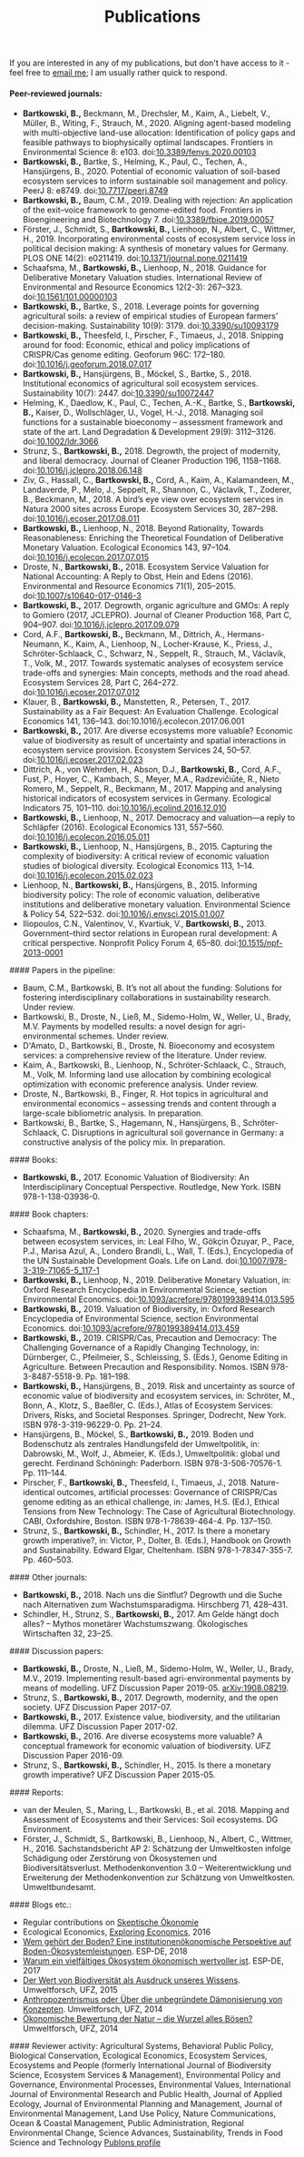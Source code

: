 ﻿---
layout: page
title: Publications
description: Publications
---
If you are interested in any of my publications, but don't have access to it - feel free to <a href="mailto:bartosz.bartkowski@ufz.de">email me</a>; I am usually rather quick to respond.

#### Peer-reviewed journals:
<ul>
<li><b>Bartkowski, B.,</b> Beckmann, M., Drechsler, M., Kaim, A., Liebelt, V., Müller, B., Witing, F., Strauch, M., 2020. Aligning agent-based modeling with multi-objective land-use allocation: Identification of policy gaps and feasible pathways to biophysically optimal landscapes. Frontiers in Environmental Science 8: e103. doi:<a href="https://doi.org/10.3389/fenvs.2020.00103">10.3389/fenvs.2020.00103</a></li>
<li><b>Bartkowski, B.,</b> Bartke, S., Helming, K., Paul, C., Techen, A., Hansjürgens, B., 2020. Potential of economic valuation of soil-based ecosystem services to inform sustainable soil management and policy. PeerJ 8: e8749. doi:<a href="https://doi.org/10.7717/peerj.8749">10.7717/peerj.8749</a></li>
<li><b>Bartkowski, B.,</b> Baum, C.M., 2019. Dealing with rejection: An application of the exit–voice framework to genome-edited food. Frontiers in Bioengineering and Biotechnology 7. doi:<a href="https://doi.org/10.3389/fbioe.2019.00057">10.3389/fbioe.2019.00057</a></li>
<li>Förster, J., Schmidt, S., <b>Bartkowski, B.,</b> Lienhoop, N., Albert, C., Wittmer, H., 2019. Incorporating environmental costs of ecosystem service loss in political decision making: A synthesis of monetary values for Germany. PLOS ONE 14(2): e0211419. doi:<a href="https://doi.org/10.1371/journal.pone.0211419">10.1371/journal.pone.0211419</a></li>
<li>Schaafsma, M., <b>Bartkowski, B.,</b> Lienhoop, N., 2018. Guidance for Deliberative Monetary Valuation studies. International Review of Environmental and Resource Economics 12(2-3): 267–323. doi:<a href="https://doi.org/10.1561/101.00000103">10.1561/101.00000103</a></li>
<li><b>Bartkowski, B.,</b> Bartke, S., 2018. Leverage points for governing agricultural soils: a review of empirical studies of European farmers’ decision-making. Sustainability 10(9): 3179. doi:<a href="https://doi.org/10.3390/su10093179">10.3390/su10093179</a></li>
<li><b>Bartkowski, B.,</b> Theesfeld, I., Pirscher, F., Timaeus, J., 2018. Snipping around for food: Economic, ethical and policy implications of CRISPR/Cas genome editing. Geoforum 96C: 172–180. doi:<a href="https://doi.org/10.1016/j.geoforum.2018.07.017">10.1016/j.geoforum.2018.07.017</a></li>
<li><b>Bartkowski, B.,</b> Hansjürgens, B., Möckel, S., Bartke, S., 2018. Institutional economics of agricultural soil ecosystem services. Sustainability 10(7): 2447. doi:<a href="https://doi.org/10.3390/su10072447">10.3390/su10072447</a></li>
<li>Helming, K., Daedlow, K., Paul, C., Techen, A.-K., Bartke, S., <b>Bartkowski, B.,</b> Kaiser, D., Wollschläger, U., Vogel, H.-J., 2018. Managing soil functions for a sustainable bioeconomy – assessment framework and state of the art. Land Degradation & Development 29(9): 3112–3126. doi:<a href="https://doi.org/10.1002/ldr.3066">10.1002/ldr.3066</a></li>
<li>Strunz, S., <b>Bartkowski, B.,</b> 2018. Degrowth, the project of modernity, and liberal democracy. Journal of Cleaner Production 196, 1158–1168. doi:<a href="https://doi.org/10.1016/j.jclepro.2018.06.148">10.1016/j.jclepro.2018.06.148</a></li>
<li>Ziv, G., Hassall, C., <b>Bartkowski, B.,</b> Cord, A., Kaim, A., Kalamandeen, M., Landaverde, P., Melo, J., Seppelt, R., Shannon, C., Václavík, T., Zoderer, B., Beckmann, M., 2018. A bird’s eye view over ecosystem services in Natura 2000 sites across Europe. Ecosystem Services 30, 287–298. doi:<a href="https://doi.org/10.1016/j.ecoser.2017.08.011">10.1016/j.ecoser.2017.08.011</a></li>
<li><b>Bartkowski, B.,</b> Lienhoop, N., 2018. Beyond Rationality, Towards Reasonableness: Enriching the Theoretical Foundation of Deliberative Monetary Valuation. Ecological Economics 143, 97–104. doi:<a href="https://doi.org/10.1016/j.ecolecon.2017.07.015">10.1016/j.ecolecon.2017.07.015</a></li>
<li>Droste, N., <b>Bartkowski, B.,</b> 2018. Ecosystem Service Valuation for National Accounting: A Reply to Obst, Hein and Edens (2016). Environmental and Resource Economics 71(1), 205–2015. doi:<a href="https://doi.org/10.1007/s10640-017-0146-3">10.1007/s10640-017-0146-3</a></li>
<li><b>Bartkowski, B.,</b> 2017. Degrowth, organic agriculture and GMOs: A reply to Gomiero (2017, JCLEPRO). Journal of Cleaner Production 168, Part C, 904–907. doi:<a href="https://doi.org/10.1016/j.jclepro.2017.09.079">10.1016/j.jclepro.2017.09.079</a></li>
<li>Cord, A.F., <b>Bartkowski, B.,</b> Beckmann, M., Dittrich, A., Hermans-Neumann, K., Kaim, A., Lienhoop, N., Locher-Krause, K., Priess, J., Schröter-Schlaack, C., Schwarz, N., Seppelt, R., Strauch, M., Václavík, T., Volk, M., 2017. Towards systematic analyses of ecosystem service trade-offs and synergies: Main concepts, methods and the road ahead. Ecosystem Services 28, Part C, 264–272. doi:<a href="https://doi.org/10.1016/j.ecoser.2017.07.012">10.1016/j.ecoser.2017.07.012</a></li>
<li>Klauer, B., <b>Bartkowski, B.,</b> Manstetten, R., Petersen, T., 2017. Sustainability as a Fair Bequest: An Evaluation Challenge. Ecological Economics 141, 136–143. doi:10.1016/j.ecolecon.2017.06.001</li>
<li><b>Bartkowski, B.,</b> 2017. Are diverse ecosystems more valuable? Economic value of biodiversity as result of uncertainty and spatial interactions in ecosystem service provision. Ecosystem Services 24, 50–57. doi:<a href="https://doi.org/10.1016/j.ecoser.2017.02.023">10.1016/j.ecoser.2017.02.023</a></li>
<li>Dittrich, A., von Wehrden, H., Abson, D.J., <b>Bartkowski, B.,</b> Cord, A.F., Fust, P., Hoyer, C., Kambach, S., Meyer, M.A., Radzevičiūtė, R., Nieto Romero, M., Seppelt, R., Beckmann, M., 2017. Mapping and analysing historical indicators of ecosystem services in Germany. Ecological Indicators 75, 101–110. doi:<a href="https://doi.org/10.1016/j.ecolind.2016.12.010">10.1016/j.ecolind.2016.12.010</a></li>
<li><b>Bartkowski, B.,</b> Lienhoop, N., 2017. Democracy and valuation—a reply to Schläpfer (2016). Ecological Economics 131, 557–560. doi:<a href="https://doi.org/10.1016/j.ecolecon.2016.05.011">10.1016/j.ecolecon.2016.05.011</a></li>
<li><b>Bartkowski, B.,</b> Lienhoop, N., Hansjürgens, B., 2015. Capturing the complexity of biodiversity: A critical review of economic valuation studies of biological diversity. Ecological Economics 113, 1–14. doi:<a href="https://doi.org/10.1016/j.ecolecon.2015.02.023">10.1016/j.ecolecon.2015.02.023</a></li>
<li>Lienhoop, N., <b>Bartkowski, B.,</b> Hansjürgens, B., 2015. Informing biodiversity policy: The role of economic valuation, deliberative institutions and deliberative monetary valuation. Environmental Science & Policy 54, 522–532. doi:<a href="https://doi.org/10.1016/j.envsci.2015.01.007">10.1016/j.envsci.2015.01.007</a></li>
<li>Iliopoulos, C.N., Valentinov, V., Kvartiuk, V., <b>Bartkowski, B.,</b> 2013. Government–third sector relations in European rural development: A critical perspective. Nonprofit Policy Forum 4, 65–80. doi:<a href="https://doi.org/10.1515/npf-2013-0001">10.1515/npf-2013-0001</a></li>
</ul>
#### Papers in the pipeline:
<ul>
<li>Baum, C.M., Bartkowski, B. It’s not all about the funding: Solutions for fostering interdisciplinary collaborations in sustainability research. Under review.</li>
<li>Bartkowski, B., Droste, N., Ließ, M., Sidemo-Holm, W., Weller, U., Brady, M.V. Payments by modelled results: a novel design for agri-environmental schemes. Under review.</li>
<li>D'Amato, D., Bartkowski, B., Droste, N. Bioeconomy and ecosystem services: a comprehensive review of the literature. Under review.</li>
<li>Kaim, A., Bartkowski, B., Lienhoop, N., Schröter-Schlaack, C., Strauch, M., Volk, M. Informing land use allocation by combining ecological optimization with economic preference analysis. Under review.</li>
<li>Droste, N., Bartkowski, B., Finger, R. Hot topics in agricultural and environmental economics – assessing trends and content through a large-scale bibliometric analysis. In preparation.</li>
<li>Bartkowski, B., Bartke, S., Hagemann, N., Hansjürgens, B., Schröter-Schlaack, C. Disruptions in agricultural soil governance in Germany: a constructive analysis of the policy mix. In preparation.</li>
</ul>
#### Books:
<ul>
<li><b>Bartkowski, B.,</b> 2017. Economic Valuation of Biodiversity: An Interdisciplinary Conceptual Perspective. Routledge, New York. ISBN 978-1-138-03936-0.</li>
</ul>
#### Book chapters:
<ul>
<li>Schaafsma, M., <b>Bartkowski, B.,</b> 2020. Synergies and trade-offs between ecosystem services, in: Leal Filho, W., Gökçin Özuyar, P., Pace, P.J., Marisa Azul, A., Londero Brandli, L., Wall, T. (Eds.), Encyclopedia of the UN Sustainable Development Goals. Life on Land. doi:<a href="https://doi.org/10.1007/978-3-319-71065-5_117-1">10.1007/978-3-319-71065-5_117-1</a></li>
<li><b>Bartkowski, B.,</b> Lienhoop, N., 2019. Deliberative Monetary Valuation, in: Oxford Research Encyclopedia in Environmental Science, section Environmental Economics. doi:<a href="https://doi.org/10.1093/acrefore/9780199389414.013.595">10.1093/acrefore/9780199389414.013.595</a></li>
<li><b>Bartkowski, B.,</b> 2019. Valuation of Biodiversity, in: Oxford Research Encyclopedia of Environmental Science, section Environmental Economics. doi:<a href="https://doi.org/10.1093/acrefore/9780199389414.013.459">10.1093/acrefore/9780199389414.013.459</a></li>
<li><b>Bartkowski, B.,</b> 2019. CRISPR/Cas, Precaution and Democracy: The Challenging Governance of a Rapidly Changing Technology, in: Dürnberger, C., Pfeilmeier, S., Schleissing, S. (Eds.), Genome Editing in Agriculture. Between Precaution and Responsibility. Nomos. ISBN 978-3-8487-5518-9. Pp. 181–198.</li>
<li><b>Bartkowski, B.,</b> Hansjürgens, B., 2019. Risk and uncertainty as source of economic value of biodiversity and ecosystem services, in: Schröter, M., Bonn, A., Klotz, S., Baeßler, C. (Eds.), Atlas of Ecosystem Services: Drivers, Risks, and Societal Responses. Springer, Dodrecht, New York. ISBN 978-3-319-96229-0. Pp. 21–24.</li>
<li>Hansjürgens, B., Möckel, S., <b>Bartkowski, B.,</b> 2019. Boden und Bodenschutz als zentrales Handlungsfeld der Umweltpolitik, in: Dabrowski, M., Wolf, J., Abmeier, K. (Eds.), Umweltpolitik: global und gerecht. Ferdinand Schöningh: Paderborn. ISBN 978-3-506-70576-1. Pp. 111–144.</li>
<li>Pirscher, F., <b>Bartkowski, B.,</b> Theesfeld, I., Timaeus, J., 2018. Nature-identical outcomes, artificial processes: Governance of CRISPR/Cas genome editing as an ethical challenge, in: James, H.S. (Ed.), Ethical Tensions from New Technology: The Case of Agricultural Biotechnology. CABI, Oxfordshire, Boston. ISBN 978-1-78639-464-4. Pp. 137–150.</li>
<li>Strunz, S., <b>Bartkowski, B.,</b> Schindler, H., 2017. Is there a monetary growth imperative?, in: Victor, P., Dolter, B. (Eds.), Handbook on Growth and Sustainability. Edward Elgar, Cheltenham. ISBN 978-1-78347-355-7. Pp. 460–503.</li>
</ul>
#### Other journals:
<ul>
<li><b>Bartkowski, B.,</b> 2018. Nach uns die Sintflut? Degrowth und die Suche nach Alternativen zum Wachstumsparadigma. Hirschberg 71, 428–431.</li>
<li>Schindler, H., Strunz, S., <b>Bartkowski, B.,</b> 2017. Am Gelde hängt doch alles? – Mythos monetärer Wachstumszwang. Ökologisches Wirtschaften 32, 23–25.</li>
</ul>
#### Discussion papers:
<ul>
<li><b>Bartkowski, B.,</b> Droste, N., Ließ, M., Sidemo-Holm, W., Weller, U., Brady, M.V., 2019. Implementing result-based agri-environmental payments by means of modelling. UFZ Discussion Paper 2019-05. <a href="https://arxiv.org/abs/1908.08219">arXiv:1908.08219</a>.</li>
<li>Strunz, S., <b>Bartkowski, B.,</b> 2017. Degrowth, modernity, and the open society. UFZ Discussion Paper 2017-07.</li>
<li><b>Bartkowski, B.,</b> 2017. Existence value, biodiversity, and the utilitarian dilemma. UFZ Discussion Paper 2017-02.</li>
<li><b>Bartkowski, B.,</b> 2016. Are diverse ecosystems more valuable? A conceptual framework for economic valuation of biodiversity. UFZ Discussion Paper 2016-09.</li>
<li>Strunz, S., <b>Bartkowski, B.,</b> Schindler, H., 2015. Is there a monetary growth imperative? UFZ Discussion Paper 2015-05.</li>
</ul>
#### Reports:
<ul>
<li>van der Meulen, S., Maring, L., Bartkowski, B., et al. 2018. Mapping and Assessment of Ecosystems and their Services: Soil ecosystems. DG Environment.</li>
<li>Förster, J., Schmidt, S., Bartkowski, B., Lienhoop, N., Albert, C., Wittmer, H., 2016. Sachstandsbericht AP 2: Schätzung der Umweltkosten infolge Schädigung oder Zerstörung von Ökosystemen und Biodiversitätsverlust. Methodenkonvention 3.0 – Weiterentwicklung und Erweiterung der Methodenkonvention zur Schätzung von Umweltkosten. Umweltbundesamt.</li>
</ul>
#### Blogs etc.:
<ul>
<li>Regular contributions on <a href="https://skeptischeoekonomie.net">Skeptische Ökonomie</a></li>
<li>Ecological Economics, <a href="https://www.exploring-economics.org/en/">Exploring Economics</a>, 2016</li>
<li><a href="http://www.esp-de.de/wem-gehoert-der-boden/">Wem gehört der Boden? Eine institutionenökonomische Perspektive auf Boden-Ökosystemleistungen</a>. ESP-DE, 2018</li>
<li><a href="http://www.esp-de.de/warum-ein-vielfaeltiges-oekosystem-oekonomisch-wertvoller-ist/">Warum ein vielfältiges Ökosystem ökonomisch wertvoller ist</a>. ESP-DE, 2017</li>
<li><a href="https://scilogs.spektrum.de/umweltforsch/der-wert-biodiversitaet-ausdruck-unwissens/">Der Wert von Biodiversität als Ausdruck unseres Wissens</a>. Umweltforsch, UFZ, 2015</li>
<li><a href="https://scilogs.spektrum.de/umweltforsch/anthropozentrismus-oder-ueber-die-unbegruendete-daemonisierung-von-konzepten/">Anthropozentrismus oder Über die unbegründete Dämonisierung von Konzepten</a>. Umweltforsch, UFZ, 2014</li>
<li><a href="https://scilogs.spektrum.de/umweltforsch/oekonomische-bewertung-natur-wurzel-boesen/">Ökonomische Bewertung der Natur – die Wurzel alles Bösen?</a> Umweltforsch, UFZ, 2014</li>
</ul>
#### Reviewer activity:
Agricultural Systems, Behavioral Public Policy, Biological Conservation, Ecological Economics, Ecosystem Services, Ecosystems and People (formerly International Journal of Biodiversity Science, Ecosystem Services & Management), Environmental Policy and Governance, Environmental Processes, Environmental Values, International Journal of Environmental Research and Public Health, Journal of Applied Ecology, Journal of Environmental Planning and Management, Journal of Environmental Management, Land Use Policy, Nature Communications, Ocean & Coastal Management, Public Administration, Regional Environmental Change, Science Advances, Sustainability, Trends in Food Science and Technology
<a href="https://publons.com/author/1270943/bartosz-bartkowski#profile">Publons profile</a>

